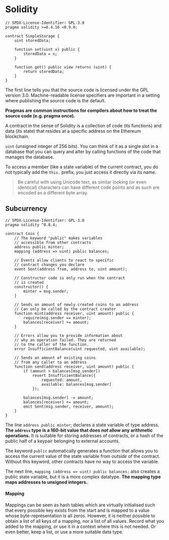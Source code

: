 # Solidity

```
// SPDX-License-Identifier: GPL-3.0
pragma solidity >=0.4.16 <0.9.0;

contract SimpleStorage {
    uint storedData;

    function set(uint x) public {
        storedData = x;
    }

    function get() public view returns (uint) {
        return storedData;
    }
}
```

The first line tells you that the source code is licensed under the GPL version 3.0. Machine-readable license specifiers are important in a setting where publishing the source code is the default.

**Pragmas are common instructions for compilers about how to treat the source code (e.g. pragma once).**

A contract in the sense of Solidity is a collection of code (its functions) and data (its state) that resides at a specific address on the Ethereum blockchain.

`uint` (unsigned integer of 256 bits). You can think of it as a single slot in a database that you can query and alter by calling functions of the code that manages the database.

To access a member (like a state variable) of the current contract, you do not typically add the `this.` prefix, you just access it directly via its name.

> Be careful with using Unicode text, as similar looking (or even identical) characters can have different code points and as such are encoded as a different byte array.

## Subcurrency

```
// SPDX-License-Identifier: GPL-3.0
pragma solidity ^0.8.4;

contract Coin {
    // The keyword "public" makes variables
    // accessible from other contracts
    address public minter;
    mapping (address => uint) public balances;

    // Events allow clients to react to specific
    // contract changes you declare
    event Sent(address from, address to, uint amount);

    // Constructor code is only run when the contract
    // is created
    constructor() {
        minter = msg.sender;
    }

    // Sends an amount of newly created coins to an address
    // Can only be called by the contract creator
    function mint(address receiver, uint amount) public {
        require(msg.sender == minter);
        balances[receiver] += amount;
    }

    // Errors allow you to provide information about
    // why an operation failed. They are returned
    // to the caller of the function.
    error InsufficientBalance(uint requested, uint available);

    // Sends an amount of existing coins
    // from any caller to an address
    function send(address receiver, uint amount) public {
        if (amount > balances[msg.sender])
            revert InsufficientBalance({
                requested: amount,
                available: balances[msg.sender]
            });

        balances[msg.sender] -= amount;
        balances[receiver] += amount;
        emit Sent(msg.sender, receiver, amount);
    }
}
```

The line `address public minter`; declares a state variable of type address. **The `address` type is a 160-bit value that does _not_ allow any arithmetic operations.** It is suitable for storing addresses of contracts, or a hash of the public half of a keypair belonging to external accounts.

The keyword `public` automatically generates a function that allows you to access the current value of the state variable from _outside_ of the contract. Without this keyword, other contracts have no way to access the variable.

The next line, `mapping (address => uint) public balances;` also creates a public state variable, but it is a more complex datatype. **The mapping type maps addresses to unsigned integers.**

#### Mapping

Mappings can be seen as hash tables which are virtually initialised such that every possible key exists from the start and is mapped to a value whose byte-representation is all zeros. However, it is neither possible to obtain a list of all keys of a mapping, nor a list of all values. Record what you added to the mapping, or use it in a context where this is not needed. Or even better, keep a list, or use a more suitable data type.
